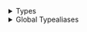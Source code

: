 <details>
<summary>Types</summary>

  - [AlertsRouter](/AlertsRouter)
  - [NavigationRouter](/NavigationRouter)
  - [\_ChatChannelListRouter](/_ChatChannelListRouter)
  - [\_ChatMessageListRouter](/_ChatMessageListRouter)

</details>

<details>
<summary>Global Typealiases</summary>

  - [ChatChannelListRouter](/ChatChannelListRouter)
  - [ChatMessageListRouter](/ChatMessageListRouter)

</details>
